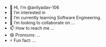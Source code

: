 - 👋 Hi, I’m @anilyadav-106
- 👀 I’m interested in 
- 🌱 I’m currently learning Software Engineering.
- 💞️ I’m looking to collaborate on ...
- 📫 How to reach me ...
- 😄 Pronouns: ...
- ⚡ Fun fact: ...

<!---
anilyadav-106/anilyadav-106 is a ✨ special ✨ repository because its `README.md` (this file) appears on your GitHub profile.
You can click the Preview link to take a look at your changes.
--->
